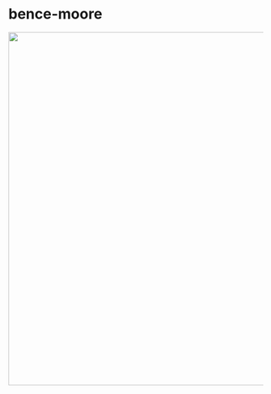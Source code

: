 # bence-moore
<div id="header" align="center">
  <img src="https://i.pinimg.com/1200x/6d/f2/45/6df2451921f87b2e62c26b533488fc4c.jpg" width="700"/>
</div>

